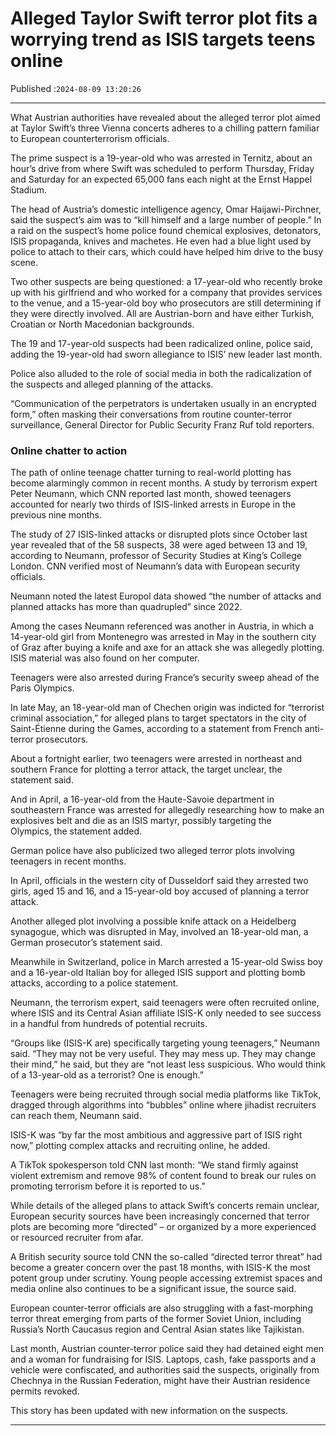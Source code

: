 # Alleged Taylor Swift terror plot fits a worrying trend as ISIS targets teens online

Published :`2024-08-09 13:20:26`

---

What Austrian authorities have revealed about the alleged terror plot aimed at Taylor Swift’s three Vienna concerts adheres to a chilling pattern familiar to European counterterrorism officials.

The prime suspect is a 19-year-old who was arrested in Ternitz, about an hour’s drive from where Swift was scheduled to perform Thursday, Friday and Saturday for an expected 65,000 fans each night at the Ernst Happel Stadium.

The head of Austria’s domestic intelligence agency, Omar Haijawi-Pirchner, said the suspect’s aim was to “kill himself and a large number of people.” In a raid on the suspect’s home police found chemical explosives, detonators, ISIS propaganda, knives and machetes. He even had a blue light used by police to attach to their cars, which could have helped him drive to the busy scene.

Two other suspects are being questioned: a 17-year-old who recently broke up with his girlfriend and who worked for a company that provides services to the venue, and a 15-year-old boy who prosecutors are still determining if they were directly involved. All are Austrian-born and have either Turkish, Croatian or North Macedonian backgrounds.

The 19 and 17-year-old suspects had been radicalized online, police said, adding the 19-year-old had sworn allegiance to ISIS’ new leader last month.

Police also alluded to the role of social media in both the radicalization of the suspects and alleged planning of the attacks.

“Communication of the perpetrators is undertaken usually in an encrypted form,” often masking their conversations from routine counter-terror surveillance, General Director for Public Security Franz Ruf told reporters.

### Online chatter to action

The path of online teenage chatter turning to real-world plotting has become alarmingly common in recent months. A study by terrorism expert Peter Neumann, which CNN reported last month, showed teenagers accounted for nearly two thirds of ISIS-linked arrests in Europe in the previous nine months.

The study of 27 ISIS-linked attacks or disrupted plots since October last year revealed that of the 58 suspects, 38 were aged between 13 and 19, according to Neumann, professor of Security Studies at King’s College London. CNN verified most of Neumann’s data with European security officials.

Neumann noted the latest Europol data showed “the number of attacks and planned attacks has more than quadrupled” since 2022.

Among the cases Neumann referenced was another in Austria, in which a 14-year-old girl from Montenegro was arrested in May in the southern city of Graz after buying a knife and axe for an attack she was allegedly plotting. ISIS material was also found on her computer.

Teenagers were also arrested during France’s security sweep ahead of the Paris Olympics.

In late May, an 18-year-old man of Chechen origin was indicted for “terrorist criminal association,” for alleged plans to target spectators in the city of Saint-Étienne during the Games, according to a statement from French anti-terror prosecutors.

About a fortnight earlier, two teenagers were arrested in northeast and southern France for plotting a terror attack, the target unclear, the statement said.

And in April, a 16-year-old from the Haute-Savoie department in southeastern France was arrested for allegedly researching how to make an explosives belt and die as an ISIS martyr, possibly targeting the Olympics, the statement added.

German police have also publicized two alleged terror plots involving teenagers in recent months.

In April, officials in the western city of Dusseldorf said they arrested two girls, aged 15 and 16, and a 15-year-old boy accused of planning a terror attack.

Another alleged plot involving a possible knife attack on a Heidelberg synagogue, which was disrupted in May, involved an 18-year-old man, a German prosecutor’s statement said.

Meanwhile in Switzerland, police in March arrested a 15-year-old Swiss boy and a 16-year-old Italian boy for alleged ISIS support and plotting bomb attacks, according to a police statement.

Neumann, the terrorism expert, said teenagers were often recruited online, where ISIS and its Central Asian affiliate ISIS-K only needed to see success in a handful from hundreds of potential recruits.

“Groups like (ISIS-K are) specifically targeting young teenagers,” Neumann said. “They may not be very useful. They may mess up. They may change their mind,” he said, but they are “not least less suspicious. Who would think of a 13-year-old as a terrorist? One is enough.”

Teenagers were being recruited through social media platforms like TikTok, dragged through algorithms into “bubbles” online where jihadist recruiters can reach them, Neumann said.

ISIS-K was “by far the most ambitious and aggressive part of ISIS right now,” plotting complex attacks and recruiting online, he added.

A TikTok spokesperson told CNN last month: “We stand firmly against violent extremism and remove 98% of content found to break our rules on promoting terrorism before it is reported to us.”

While details of the alleged plans to attack Swift’s concerts remain unclear, European security sources have been increasingly concerned that terror plots are becoming more “directed” – or organized by a more experienced or resourced recruiter from afar.

A British security source told CNN the so-called “directed terror threat” had become a greater concern over the past 18 months, with ISIS-K the most potent group under scrutiny. Young people accessing extremist spaces and media online also continues to be a significant issue, the source said.

European counter-terror officials are also struggling with a fast-morphing terror threat emerging from parts of the former Soviet Union, including Russia’s North Caucasus region and Central Asian states like Tajikistan.

Last month, Austrian counter-terror police said they had detained eight men and a woman for fundraising for ISIS. Laptops, cash, fake passports and a vehicle were confiscated, and authorities said the suspects, originally from Chechnya in the Russian Federation, might have their Austrian residence permits revoked.

This story has been updated with new information on the suspects.

---

